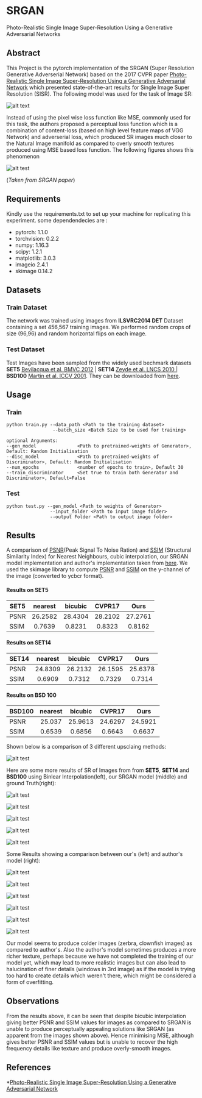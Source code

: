 # SRGAN

Photo-Realistic Single Image Super-Resolution Using a Generative Adversarial Networks

## Abstract

This Project is the pytorch implementation of the SRGAN (Super Resolution Generative Adverserial Network) based on the 2017 CVPR paper [Photo-Realistic Single Image Super-Resolution Using a Generative Adversarial Network](https://arxiv.org/pdf/1609.04802.pdf) which presented state-of-the-art results for Single Image Super Resolution (SISR). The following model was used for the task of Image SR:

![alt text](https://github.com/sushil-khyalia/SRGAN/blob/master/img/model.jpeg "SRGAN Model")

Instead of using the pixel wise loss function like MSE, commonly used for this task, the authors proposed a perceptual loss function which is a combination of content-loss (based on high level feature maps of VGG Network) and adverserial loss, which produced SR images much closer to the Natural Image manifold as compared to overly smooth textures produced using MSE based loss function. The following figures shows this phenomenon

![alt test](https://github.com/sushil-khyalia/SRGAN/blob/master/img/srgan_bicubic.PNG "srgan_vs_bicubic")

(_Taken from SRGAN paper_)

## Requirements

Kindly use the requirements.txt to set up your machine for replicating this experiment. some dependendecies are :

* pytorch: 1.1.0
* torchvision: 0.2.2
* numpy: 1.16.3
* scipy: 1.2.1
* matplotlib: 3.0.3
* imageio 2.4.1
* skimage 0.14.2

## Datasets

### Train Dataset

The network was trained using images from __ILSVRC2014 DET__ Dataset containing a set 456,567 training images. We performed random crops of size (96,96) and random horizontal flips on each image.

### Test Dataset

Test Images have been sampled from the widely used bechmark datasets __SET5__ [ Bevilacqua et al. BMVC 2012](http://people.rennes.inria.fr/Aline.Roumy/results/SR_BMVC12.html) | __SET14__ [ Zeyde et al. LNCS 2010 ](https://sites.google.com/site/romanzeyde/research-interests) | __BSD100__ [Martin et al. ICCV 2001](https://www2.eecs.berkeley.edu/Research/Projects/CS/vision/bsds/). They can be downloaded from [here](https://drive.google.com/file/d/1kuDs1BgkY12ztUVogDmFNEjvKobCyuuQ/view?usp=sharing).

## Usage

### Train
```
python train.py --data_path <Path to the training dataset>
                 --batch_size <Batch Size to be used for training>
                
optional Arguments:
--gen_model               <Path to pretrained-weights of Generator>, Default: Random Initialisation
--disc_model              <Path to pretrained-weights of Discriminator>, Default: Random Initialisation
--num_epochs              <number of epochs to train>, Default 30
--train_discriminator     <Set true to train both Generator and Discriminator>, Default=False
```

### Test
```
python test.py --gen_model <Path to weights of Generator>
                --input_folder <Path to input image folder>
                --output Folder <Path to output image folder>
```

## Results

A comparison of [PSNR](https://en.wikipedia.org/wiki/Peak_signal-to-noise_ratio)(Peak Signal To Noise Ration) and [SSIM](https://en.wikipedia.org/wiki/Structural_similarity) (Structural Similarity Index) for Nearest Neighbours, cubic interpolation, our SRGAN model implementation and author's implementation taken from [here](https://github.com/tensorlayer/srgan/releases/tag/1.2.0). We used the skimage library to compute [PSNR](https://scikit-image.org/docs/dev/api/skimage.measure.html#skimage.measure.compare_psnr) and [SSIM](https://scikit-image.org/docs/dev/api/skimage.measure.html#skimage.measure.compare_ssim) on the y-channel of the image (converted to ycbcr format).

#### Results on SET5

| SET5 | nearest | bicubic | CVPR17 | Ours |
| ---- |:-------:| :-----: | :----: | :--: |
| PSNR | 26.2582 | 28.4304 | 28.2102 | 27.2761 |
| SSIM | 0.7639 | 0.8231 | 0.8323 | 0.8162 |

#### Results on SET14

| SET14 | nearest | bicubic | CVPR17 | Ours |
| ----  |:-------:| :-----: | :----: | :--: |
| PSNR  | 24.8309 | 26.2132 | 26.1595 | 25.6378 |
| SSIM  | 0.6909 | 0.7312 | 0.7329 | 0.7314 |

#### Results on BSD 100

| BSD100 | nearest | bicubic | CVPR17 | Ours |
| ----   |:-------:| :-----: | :----: | :--: |
| PSNR   | 25.037 | 25.9613 | 24.6297 | 24.5921 |
| SSIM   | 0.6539 | 0.6856 | 0.6643 | 0.6637 |

Shown below is a comparison of 3 different upsclaing methods:

![alt test](https://github.com/sushil-khyalia/SRGAN/blob/master/img/img1.PNG "comparison of different methods")

Here are some more results of SR of Images from from __SET5__, __SET14__ and __BSD100__  using Binlear Interpolation(left), our SRGAN model (middle) and ground Truth(right):

![alt test](https://github.com/sushil-khyalia/SRGAN/blob/master/img/img2.PNG "img1")

![alt test](https://github.com/sushil-khyalia/SRGAN/blob/master/img/img3.PNG "img2")

![alt test](https://github.com/sushil-khyalia/SRGAN/blob/master/img/img4.PNG "img3")

![alt test](https://github.com/sushil-khyalia/SRGAN/blob/master/img/img5.PNG "img4")

![alt test](https://github.com/sushil-khyalia/SRGAN/blob/master/img/img6.PNG "img5")

Some Results showing a comparison between our's (left) and author's model (right):

![alt test](https://github.com/sushil-khyalia/SRGAN/blob/master/img/img8.PNG "img8")

![alt test](https://github.com/sushil-khyalia/SRGAN/blob/master/img/img9.PNG "img9")

![alt test](https://github.com/sushil-khyalia/SRGAN/blob/master/img/img14.PNG "img14")

![alt test](https://github.com/sushil-khyalia/SRGAN/blob/master/img/img10.PNG "img10")

![alt test](https://github.com/sushil-khyalia/SRGAN/blob/master/img/img11.PNG "img11")

![alt test](https://github.com/sushil-khyalia/SRGAN/blob/master/img/img15.PNG "img15")

Our model seems to produce colder images (zerbra, clownfish images) as compared to author's. Also the author's model sometimes produces a more richer texture, perhaps because we have not completed the training of our model yet, which may lead to more realistic images but can also lead to halucination of finer details (windows in 3rd image) as if the model is trying too hard to create details which weren't there, which might be considered a form of overfitting.
 
## Observations

From the results above, it can be seen that despite bicubic interpolation giving better PSNR and SSIM values for images as compared to SRGAN is unable to produce perceptually appealing solutions like SRGAN (as apparent from the images shown above). Hence minimising MSE, although gives better PSNR and SSIM values but is unable to recover the high frequency details like texture and produce overly-smooth images.

## References

*[Photo-Realistic Single Image Super-Resolution Using a Generative Adversarial
Network](https://arxiv.org/pdf/1609.04802.pdf)


